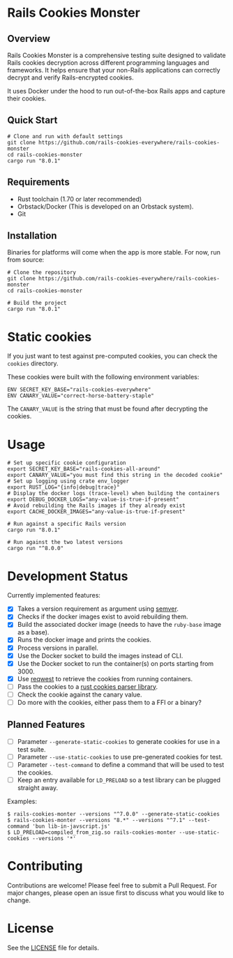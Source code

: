 # Rails Cookies Monster

## Overview
Rails Cookies Monster is a comprehensive testing suite designed to validate Rails cookies decryption across different programming languages and frameworks. It helps ensure that your non-Rails applications can correctly decrypt and verify Rails-encrypted cookies.

It uses Docker under the hood to run out-of-the-box Rails apps and capture their cookies.

## Quick Start
```shell
# Clone and run with default settings
git clone https://github.com/rails-cookies-everywhere/rails-cookies-monster
cd rails-cookies-monster
cargo run "8.0.1"
```

## Requirements
- Rust toolchain (1.70 or later recommended)
- Orbstack/Docker (This is developed on an Orbstack system).
- Git

## Installation
Binaries for platforms will come when the app is more stable. For now, run from source:
```shell
# Clone the repository
git clone https://github.com/rails-cookies-everywhere/rails-cookies-monster
cd rails-cookies-monster

# Build the project
cargo run "8.0.1"
```

# Static cookies
If you just want to test against pre-computed cookies, you can check the `cookies` directory.

These cookies were built with the following environment variables:
```shell
ENV SECRET_KEY_BASE="rails-cookies-everywhere"
ENV CANARY_VALUE="correct-horse-battery-staple"
```
The `CANARY_VALUE` is the string that must be found after decrypting the cookies.

# Usage
```shell
# Set up specific cookie configuration
export SECRET_KEY_BASE="rails-cookies-all-around"
export CANARY_VALUE="you must find this string in the decoded cookie"
# Set up logging using crate env_logger
export RUST_LOG="{info|debug|trace}"
# Display the docker logs (trace-level) when building the containers
export DEBUG_DOCKER_LOGS="any-value-is-true-if-present"
# Avoid rebuilding the Rails images if they already exist
export CACHE_DOCKER_IMAGES="any-value-is-true-if-present"

# Run against a specific Rails version
cargo run "8.0.1"

# Run against the two latest versions
cargo run "^8.0.0"
```

# Development Status

Currently implemented features:
- [x] Takes a version requirement as argument using [semver](https://github.com/dtolnay/semver).
- [x] Checks if the docker images exist to avoid rebuilding them.
- [x] Build the associated docker image (needs to have the `ruby-base` image as a base).
- [x] Runs the docker image and prints the cookies.
- [x] Process versions in parallel.
- [x] Use the Docker socket to build the images instead of CLI.
- [x] Use the Docker socket to run the container(s) on ports starting from 3000.
- [x] Use [reqwest](https://github.com/seanmonstar/reqwest) to retrieve the cookies from running containers.
- [ ] Pass the cookies to a [rust cookies parser library](https://github.com/rails-cookies-everywhere/rails-cookies-rust).
- [ ] Check the cookie against the canary value.
- [ ] Do more with the cookies, either pass them to a FFI or a binary?

## Planned Features
- [ ] Parameter `--generate-static-cookies` to generate cookies for use in a test suite.
- [ ] Parameter `--use-static-cookies` to use pre-generated cookies for test.
- [ ] Parameter `--test-command` to define a command that will be used to test the cookies.
- [ ] Keep an entry available for `LD_PRELOAD` so a test library can be plugged straight away.

Examples:
```shell
$ rails-cookies-monter --versions "^7.0.0" --generate-static-cookies
$ rails-cookies-monter --versions "8.*" --versions "^7.1" --test-command 'bun lib-in-javscript.js'
$ LD_PRELOAD=compiled_from_zig.so rails-cookies-monter --use-static-cookies --versions '*'
```

# Contributing
Contributions are welcome! Please feel free to submit a Pull Request. For major changes, please open an issue first to discuss what you would like to change.

# License
See the [LICENSE](LICENSE) file for details.
